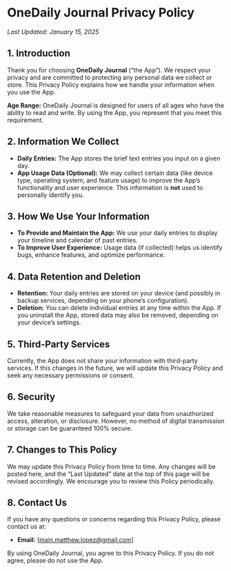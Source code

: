 # OneDaily Journal Privacy Policy

_Last Updated: January 15, 2025_

## 1. Introduction
Thank you for choosing **OneDaily Journal** (“the App”). We respect your privacy and are committed to protecting any personal data we collect or store. This Privacy Policy explains how we handle your information when you use the App.

**Age Range:** OneDaily Journal is designed for users of all ages who have the ability to read and write. By using the App, you represent that you meet this requirement.

## 2. Information We Collect
- **Daily Entries:** The App stores the brief text entries you input on a given day.  
- **App Usage Data (Optional):** We may collect certain data (like device type, operating system, and feature usage) to improve the App’s functionality and user experience. This information is **not** used to personally identify you.

## 3. How We Use Your Information
- **To Provide and Maintain the App:** We use your daily entries to display your timeline and calendar of past entries.  
- **To Improve User Experience:** Usage data (if collected) helps us identify bugs, enhance features, and optimize performance.

## 4. Data Retention and Deletion
- **Retention:** Your daily entries are stored on your device (and possibly in backup services, depending on your phone’s configuration).  
- **Deletion:** You can delete individual entries at any time within the App. If you uninstall the App, stored data may also be removed, depending on your device’s settings.

## 5. Third-Party Services
Currently, the App does not share your information with third-party services. If this changes in the future, we will update this Privacy Policy and seek any necessary permissions or consent.

## 6. Security
We take reasonable measures to safeguard your data from unauthorized access, alteration, or disclosure. However, no method of digital transmission or storage can be guaranteed 100% secure.

## 7. Changes to This Policy
We may update this Privacy Policy from time to time. Any changes will be posted here, and the “Last Updated” date at the top of this page will be revised accordingly. We encourage you to review this Policy periodically.

## 8. Contact Us
If you have any questions or concerns regarding this Privacy Policy, please contact us at:
- **Email:** [main.matthew.lopez@gmail.com]

By using OneDaily Journal, you agree to this Privacy Policy. If you do not agree, please do not use the App.
